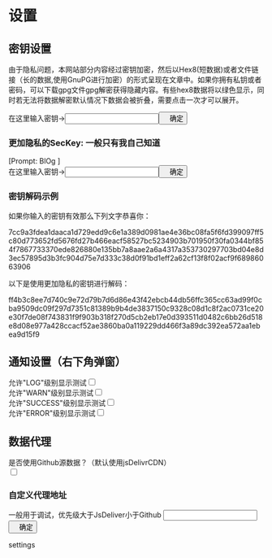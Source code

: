 # 设置

## 密钥设置
<p class='hl ins'>由于隐私问题，本网站部分内容经过密钥加密，然后以Hex8(短数据)或者文件链接（长的数据,使用GnuPG进行加密）的形式呈现在文章中。如果你拥有私钥或者密码，可以下载gpg文件gpg解密获得隐藏内容。有些hex8数据将以绿色显示，同时若无法将数据解密默认情况下数据会被折叠，需要点击一次才可以展开。</p>

在这里输入密钥-><input id='gpg_key' class='ip' type='password' /><button style='text-indent:1em;' onclick='confirmGPG();narn("success","密钥更新成功",1000,"密钥设置");initGPG();'>确定</button>

### 更加隐私的SecKey: 一般只有我自己知道
[Prompt: BlOg ]<br>
在这里输入密钥-><input id='sec_key' class='ip' type='password' /><button style='text-indent:1em;' onclick='confirmGPG();narn("success","密钥更新成功",1000,"密钥设置");initGPG();'>确定</button>

### 密钥解码示例
<p class='hl'>如果你输入的密钥有效那么下列文字恭喜你：</p>
<span class='encrypt' fallback='很可惜，你对网站的了解深度最高也只有40%了，你将无法查看我提及的人的真实名字、我的学校、地址......' >7cc9a3fdea1daaca1d729edd9c6e1a389d0981ae4e36bc08fa5f6fd399097ff5c80d773652fd5676fd27b466eacf58527bc5234903b701950f30fa0344bf854f7867733370ede826880e135bb7a8aae2a6a4317a353730297703bd04e8d3ec57895d3b3fc904d75e7d333c38d0f91bd1eff2a62cf13f8f02acf9f68986063906</span>

<p class='hl'>以下是使用更加隐私的密钥进行解码：</p>
<span class='encpp' fallback='很可惜，你对网站的了解深度还不能达到最深。你将不会了解到我藏起来的东西。Only my hull.' >ff4b3c8ee7d740c9e72d79b7d6d86e43f42ebcb44db56ffc365cc63ad99f0cba9509dc09f297d7351c81389b9b4de3837150c9328c08d1c8f2ac0731ce20e30f7de08f743831f9f903b318f270d5cb2eb17e0d393511d0482c6bb26d518e8d08e977a428ccacf52ae3860ba0a119229dd466f3a89dc392ea572aa1ebea9d15f9</span>


## 通知设置（右下角弹窗）
允许"LOG"级别显示<span style='cursor:pointer;' class='ps' onclick='narn("log","测试")'>测试</span><span><input id='sw_log' class="switch switch-anim" onchange="var fn = function(){narn('success','设置成功');};localStorage.disAllowLog = !checkSwitch(this,fn,fn)" type="checkbox" /></span>
<br>
允许"WARN"级别显示<span style='cursor:pointer;' class='ps' onclick='narn("warn","测试")'>测试</span><span><input id='sw_war' class="switch switch-anim" onchange="var fn = function(){narn('success','设置成功');};localStorage.disAllowWarn = !checkSwitch(this,fn,fn)" type="checkbox" /></span>
<br>
允许"SUCCESS"级别显示<span style='cursor:pointer;' class='ps' onclick='narn("success","测试")'>测试</span><span><input id='sw_suc' class="switch switch-anim" onchange="var fn = function(){narn('success','设置成功');};localStorage.disAllowSuc = !checkSwitch(this,fn,fn)" type="checkbox" /></span>
<br>
允许"ERROR"级别显示<span style='cursor:pointer;' class='ps' onclick='narn("error","测试")'>测试</span><span><input id='sw_err' class="switch switch-anim" onchange="var fn = function(){narn('success','设置成功');};localStorage.disAllowErr = !checkSwitch(this,fn,fn)" type="checkbox" /></span>
<br>

## 数据代理
是否使用Github源数据？（默认使用jsDelivrCDN）<br>
<span><input id='sw_gh' class="switch switch-anim" onchange="var fn = function(){narn('success','设置成功');};localStorage.useGH = checkSwitch(this,fn,fn)" type="checkbox" /></span>

### 自定义代理地址
一般用于调试，优先级大于JsDeliver小于Github
<input id='usdf' class='ip' type='text' /><button style='text-indent:1em;' onclick='localStorage.userDef = document.getElementById("usdf").value;narn("success","地址更新成功",1000,"代理地址设置");'>确定</button>


<div id='page_id'>settings</div>
